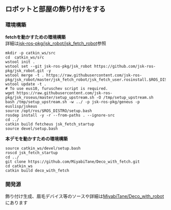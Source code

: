 ## ロボットと部屋の飾り付けをする

### 環境構築
**fetchを動かすための環境構築**<br>
詳細は[jsk-ros-pkg/jsk_robot/jsk_fetch_robot](https://github.com/jsk-ros-pkg/jsk_robot/tree/develop/fetch/jsk_fetch_robot#setup-environment-for-remote-pc)参照

```
mkdir -p catkin_ws/src
cd  catkin_ws/src
wstool init .
wstool set --git jsk-ros-pkg/jsk_robot https://github.com/jsk-ros-pkg/jsk_robot.git -y
wstool merge -t . https://raw.githubusercontent.com/jsk-ros-pkg/jsk_robot/master/jsk_fetch_robot/jsk_fetch_user.rosinstall.$ROS_DISTRO
wstool update -t .
# To use eus10, furuschev script is required.
wget https://raw.githubusercontent.com/jsk-ros-pkg/jsk_roseus/master/setup_upstream.sh -O /tmp/setup_upstream.sh
bash /tmp/setup_upstream.sh -w ../ -p jsk-ros-pkg/geneus -p euslisp/jskeus
source /opt/ros/$ROS_DISTRO/setup.bash
rosdep install -y -r --from-paths . --ignore-src
cd ../
catkin build fetcheus jsk_fetch_startup
source devel/setup.bash
```

**本デモを動かすための環境構築**
```
source catkin_ws/devel/setup.bash
roscd jsk_fetch_startup
cd ../
git clone https://github.com/MiyabiTane/Deco_with_fetch.git
cd catkin_ws
catkin build deco_with_fetch
```

### 開発源
飾り付け生成、眉毛デバイス等のソースや詳細は[MiyabiTane/Deco_with_robot](https://github.com/MiyabiTane/Deco_with_robot.git)にあります
